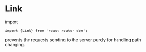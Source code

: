 # Link

import

```
import {Link} from 'react-router-dom';
```

prevents the requests sending to the server
purely for handling path changing.

